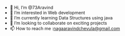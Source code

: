 - 👋 Hi, I’m @73Aravind
- 👀 I’m interested in Web development
- 🌱 I’m currently learning Data Structures using java
- 💞️ I’m looking to collaborate on exciting projects
- 📫 How to reach me :nagaaravindchevula@gmail.com


<!---
73Aravind/73Aravind is a ✨ special ✨ repository because its `README.md` (this file) appears on your GitHub profile.
You can click the Preview link to take a look at your changes.
--->
